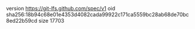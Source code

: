 version https://git-lfs.github.com/spec/v1
oid sha256:18b94c68e01e4353d4082cada99922c171ca5559bc28ab68de70bc8ed22b59cd
size 17703
